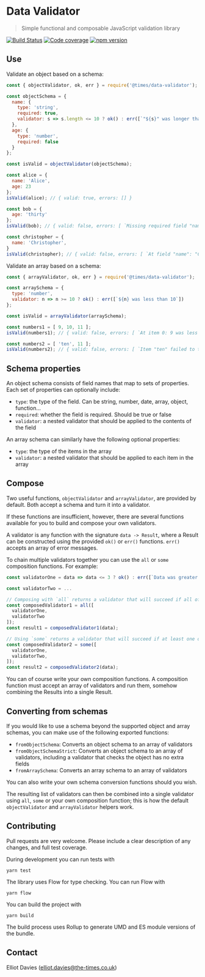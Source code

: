 # Data Validator

> Simple functional and composable JavaScript validation library

[![Build Status](https://travis-ci.org/times/data-validator.svg?branch=master)](https://travis-ci.org/times/data-validator) [![Code coverage](https://codecov.io/gh/times/data-validator/branch/master/graph/badge.svg)](https://codecov.io/gh/times/data-validator) [![npm version](https://badge.fury.io/js/%40times%2Fdata-validator.svg)](https://badge.fury.io/js/%40times%2Fdata-validator)


## Use

Validate an object based on a schema:

```js
const { objectValidator, ok, err } = require('@times/data-validator');

const objectSchema = {
  name: {
    type: 'string',
    required: true,
    validator: s => s.length <= 10 ? ok() : err([`"${s}" was longer than 10`]),
  },
  age: {
    type: 'number',
    required: false
  }
};

const isValid = objectValidator(objectSchema);

const alice = {
  name: 'Alice',
  age: 23
};
isValid(alice); // { valid: true, errors: [] }

const bob = {
  age: 'thirty'
};
isValid(bob); // { valid: false, errors: [ `Missing required field "name"`, `Field "age" failed to typecheck (expected number)` ] }

const christopher = {
  name: 'Christopher',
}
isValid(christopher); // { valid: false, errors: [ `At field "name": "Christopher" was longer than 10` ] }
```


Validate an array based on a schema:

```js
const { arrayValidator, ok, err } = require('@times/data-validator');

const arraySchema = {
  type: 'number',
  validator: n => n >= 10 ? ok() : err([`${n} was less than 10`])
};

const isValid = arrayValidator(arraySchema);

const numbers1 = [ 9, 10, 11 ];
isValid(numbers1); // { valid: false, errors: [ `At item 0: 9 was less than 10` ] }

const numbers2 = [ 'ten', 11 ];
isValid(numbers2); // { valid: false, errors: [ `Item "ten" failed to typecheck (expected number)` ] }
```


## Schema properties

An object schema consists of field names that map to sets of properties. Each set of properties can optionally include:

- `type`: the type of the field. Can be string, number, date, array, object, function...
- `required`: whether the field is required. Should be true or false
- `validator`: a nested validator that should be applied to the contents of the field

An array schema can similarly have the following optional properties:

- `type`: the type of the items in the array
- `validator`: a nested validator that should be applied to each item in the array


## Compose

Two useful functions, `objectValidator` and `arrayValidator`, are provided by default. Both accept a schema and turn it into a validator.

If these functions are insufficient, however, there are several functions available for you to build and compose your own validators.

A validator is any function with the signature `data -> Result`, where a Result can be constructed using the provided `ok()` or `err()` functions. `err()` accepts an array of error messages.

To chain multiple validators together you can use the `all` or `some` composition functions. For example:

```js
const validatorOne = data => data <= 3 ? ok() : err([`Data was greater than three`]);

const validatorTwo = ...

// Composing with `all` returns a validator that will succeed if all of the given validators succeed
const composedValidator1 = all([
  validatorOne,
  validatorTwo
]);
const result1 = composedValidator1(data);

// Using `some` returns a validator that will succeed if at least one of the given validators succeeds
const composedValidator2 = some([
  validatorOne,
  validatorTwo,
]);
const result2 = composedValidator2(data);
```

You can of course write your own composition functions. A composition function must accept an array of validators and run them, somehow combining the Results into a single Result.


## Converting from schemas

If you would like to use a schema beyond the supported object and array schemas, you can make use of the following exported functions:

- `fromObjectSchema`: Converts an object schema to an array of validators
- `fromObjectSchemaStrict`: Converts an object schema to an array of validators, including a validator that checks the object has no extra fields
- `fromArraySchema`: Converts an array schema to an array of validators

You can also write your own schema conversion functions should you wish.

The resulting list of validators can then be combined into a single validator using `all`, `some` or your own composition function; this is how the default `objectValidator` and `arrayValidator` helpers work.


## Contributing

Pull requests are very welcome. Please include a clear description of any changes, and full test coverage.

During development you can run tests with

    yarn test


The library uses Flow for type checking. You can run Flow with

    yarn flow

You can build the project with

    yarn build

The build process uses Rollup to generate UMD and ES module versions of the bundle.


## Contact

Elliot Davies (elliot.davies@the-times.co.uk)
